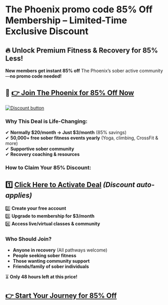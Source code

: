 
# The Phoenix promo code 85% Off Membership – Limited-Time Exclusive Discount

## **🔥 Unlock Premium Fitness & Recovery for 85% Less!**  

**New members get instant 85% off** The Phoenix’s sober active community—**no promo code needed!**  

## 🔗 **[👉 Join The Phoenix for 85% Off Now](https://thephoenix.sjv.io/1rxLZR)**  

[![Discount button](https://github.com/user-attachments/assets/c0b7b6a4-9b50-4928-ad16-e63875dce6ff)](https://thephoenix.sjv.io/1rxLZR)

### **Why This Deal is Life-Changing:**  
✔ **Normally $20/month → Just $3/month** (85% savings)  
✔ **50,000+ free sober fitness events yearly** (Yoga, climbing, CrossFit & more)  
✔ **Supportive sober community**  
✔ **Recovery coaching & resources**  

### **How to Claim Your 85% Discount:**  
## 1️⃣ **[Click Here to Activate Deal](https://thephoenix.sjv.io/1rxLZR)** *(Discount auto-applies)*  
2️⃣ **Create your free account**  
3️⃣ **Upgrade to membership for $3/month**  
4️⃣ **Access live/virtual classes & community**  

### **Who Should Join?**  
- **Anyone in recovery** (All pathways welcome)  
- **People seeking sober fitness**  
- **Those wanting community support**  
- **Friends/family of sober individuals**  

⏳ **Only 48 hours left at this price!**  

## **[👉 Start Your Journey for 85% Off](https://thephoenix.sjv.io/1rxLZR)**  

